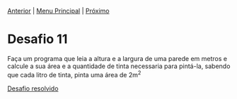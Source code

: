 [Anterior](Desafio010.md) | [Menu Principal](/README.md/) | [Próximo](Desafio012.md)

# Desafio 11

Faça um programa que leia a altura e a largura de uma parede em metros e calcule a sua área e a quantidade de tinta necessaria para pintá-la, sabendo que cada litro de tinta, pinta uma área de 2m<sup>2

[Desafio resolvido](/Desafios/desafio011.py/)